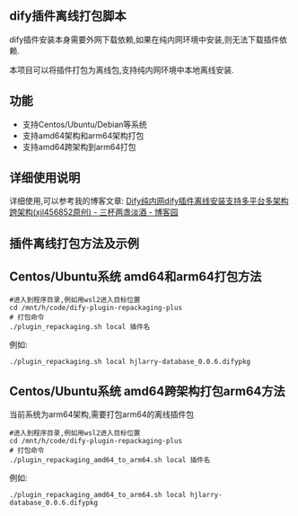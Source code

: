 ## dify插件离线打包脚本

dify插件安装本身需要外网下载依赖,如果在纯内网环境中安装,则无法下载插件依赖.

本项目可以将插件打包为离线包,支持纯内网环境中本地离线安装.

## 功能

- 支持Centos/Ubuntu/Debian等系统
- 支持amd64架构和arm64架构打包
- 支持amd64跨架构到arm64打包



## 详细使用说明

详细使用,可以参考我的博客文章: [Dify纯内网dify插件离线安装支持多平台多架构跨架构(xjl456852原创) - 三杯两盏淡酒 - 博客园](https://www.cnblogs.com/xjl456852/p/18865586)



## 插件离线打包方法及示例

## Centos/Ubuntu系统 amd64和arm64打包方法

```shell
#进入到程序目录,例如用wsl2进入目标位置
cd /mnt/h/code/dify-plugin-repackaging-plus
# 打包命令
./plugin_repackaging.sh local 插件名
```

例如:

```shell
./plugin_repackaging.sh local hjlarry-database_0.0.6.difypkg
```



## Centos/Ubuntu系统 amd64跨架构打包arm64方法

当前系统为arm64架构,需要打包arm64的离线插件包

```shell
#进入到程序目录,例如用wsl2进入目标位置
cd /mnt/h/code/dify-plugin-repackaging-plus
# 打包命令
./plugin_repackaging_amd64_to_arm64.sh local 插件名
```

例如:

```shell
./plugin_repackaging_amd64_to_arm64.sh local hjlarry-database_0.0.6.difypkg
```

